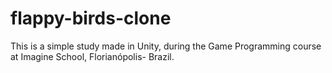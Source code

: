 # flappy-birds-clone
This is a simple study made in Unity, during the Game Programming course at Imagine School, Florianópolis- Brazil.

